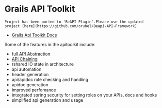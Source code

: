 # Grails API Toolkit

    Project has been ported to 'BeAPI Plugin'.Please use the updated project [here](https://github.com/orubel/Beapi-API-Framework)


- <a href='https://github.com/orubel/grails-api-toolkit-docs'>Grails Api Toolkit Docs</a>


Some of the features in the apitoolkit include:

- <a href='http://youtu.be/ceg0Y3bDh8k'>full API Abstraction</a>
- <a href='http://youtu.be/O4qNQUhxcRg'>API Chaining</a>
- rshared IO state in architecture
- api automation
- header generation
- api/apidoc role checking and handling
- apidoc generation
- improved perfomance
- integrated spring security for setting roles on your APIs, docs and hooks
- simplified api generation and usage





